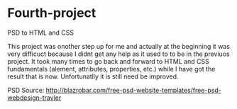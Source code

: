 # Fourth-project
PSD to HTML and CSS

This project was onother step up for me and actually at the beginning it was very difficuct because I didnt get any help as it used to to be in the previuos project. It took many times to go back and forward to HTML and CSS fundamentals (alement, attributes, properties, etc.) while I have got the result that is now. Unfortunatlly it is still need be improved.

PSD Source: http://blazrobar.com/free-psd-website-templates/free-psd-webdesign-travler
